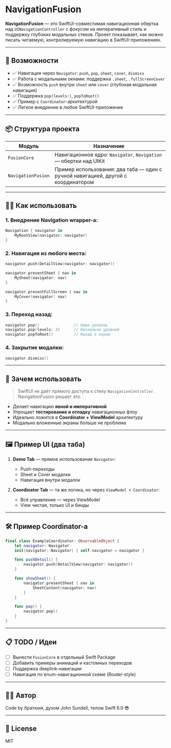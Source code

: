# NavigationFusion

**NavigationFusion** — это SwiftUI-совместимая навигационная обертка над `UINavigationController` с фокусом на императивный стиль и поддержку глубоких модальных стеков. Проект показывает, как можно писать читаемую, контролируемую навигацию в SwiftUI-приложениях.

---

## 🚀 Возможности

- ✅ Навигация через `Navigator`: `push`, `pop`, `sheet`, `cover`, `dismiss`
- ✅ Работа с модальными окнами: поддержка `.sheet`, `.fullScreenCover`
- ✅ Возможность `push` внутри `sheet` или `cover` (глубокая модальная навигация)
- ✅ Поддержка `pop(levels:)`, `popToRoot()`
- ✅ Пример с `Coordinator`-архитектурой
- ✅ Легкое внедрение в любое SwiftUI-приложение

---

## 📦 Структура проекта

| Модуль | Назначение |
|--------|------------|
| `FusionCore` | Навигационное ядро: `Navigator`, `Navigation` — обертки над UIKit |
| `NavigationFusion` | Пример использования: два таба — один с ручной навигацией, другой с координатором |

---

## 🧑‍💻 Как использовать

### 1. Внедрение Navigation wrapper-а:
```swift
Navigation { navigator in
    MyRootView(navigator: navigator)
}
```

### 2. Навигация из любого места:
```swift
navigator.push(DetailView(navigator: navigator))

navigator.presentSheet { nav in
    MySheet(navigator: nav)
}

navigator.presentFullScreen { nav in
    MyCover(navigator: nav)
}
```

### 3. Переход назад:
```swift
navigator.pop()               // Один уровень
navigator.pop(levels: 2)      // Несколько уровней
navigator.popToRoot()         // Назад к корню
```

### 4. Закрытие модалки:
```swift
navigator.dismiss()
```

---

## 🧠 Зачем использовать

> SwiftUI не даёт прямого доступа к стеку `NavigationController`. NavigationFusion решает это.

- Делает навигацию **явной и императивной**
- Упрощает **тестирование и отладку** навигационных флоу
- Идеально ложится в **Coordinator + ViewModel** архитектуру
- Модально вложенные экраны больше не проблема

---

## 🖼 Пример UI (два таба)

1. **Demo Tab** — прямое использование `Navigator`:
   - Push-переходы
   - Sheet и Cover модалки
   - Навигация внутри модалок

2. **Coordinator Tab** — та же логика, но через `ViewModel + Coordinator`:
   - Всё управление — через ViewModel
   - View чистая, только UI и бинды

---

## 🛠 Пример Coordinator-а

```swift
final class ExampleCoordinator: ObservableObject {
    let navigator: Navigator
    init(navigator: Navigator) { self.navigator = navigator }

    func pushDetail() {
        navigator.push(DetailView(navigator: navigator))
    }

    func showSheet() {
        navigator.presentSheet { nav in
            SheetContent(navigator: nav)
        }
    }

    func pop() {
        navigator.pop()
    }
}
```

---

## 📋 TODO / Идеи

- [ ] Вынести `FusionCore` в отдельный Swift Package
- [ ] Добавить примеры анимаций и кастомных переходов
- [ ] Поддержка deeplink-навигации
- [ ] Навигация по enum-навигационной схеме (Router-style)

---

## 👩‍💻 Автор

Code by братюня, духом John Sundell, телом Swift 6.0 😎

---

## 📄 License

MIT